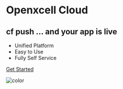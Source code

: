 <!-- _coverpage.md -->

# Openxcell Cloud

## cf push ... and your app is live

- Unified Platform
- Easy to Use
- Fully Self Service

[Get Started](#overview)

<!-- background color -->

![color](#0f0f0f)